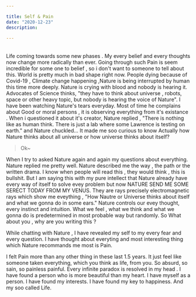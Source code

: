 ```yaml
---

title: Self & Pain 
date: "2020-12-23"
description: 

---
```


######

Life coming towards some new phases . My every belief and every thoughts now change more radically than ever.
Going through such Pain is seem incredible for some one to belief , so i don't want to someone to tell about this.
World is pretty much in bad shape right now.
People dying because of Covid-19 , Climate change happening ,Nature is being interrupted by human this time more deeply. 
Nature is crying with blood and nobody is hearing it. Advocates of Science thinks, "they have to think about universe , robots, space or other heavy topic, but nobody is hearing the voice of Nature".
I have been watching Nature's tears everyday. Most of time he complains about Good or moral persons , it is observing everything from it's existance .
When i questioned it about it's creator, Nature replied , "There is nothing like as human think. There is just a lab where some Lawrence is testing on earth." and Nature chuckled...
It made me soo curious to know  Actually how Nature thinks about all universe or how universe thinks about itself?

> Ok~

When I try to asked Nature again and again my questions about everything.
Nature replied me pretty well.
Nature described me the way , the path or the written drama.
I know when people will read this , they would think , this is bullshit. But I am saying this with my pure intellect that Nature already have every way of itself to solve evey problem but now NATURE SEND ME SOME SERECT TODAY FROM MY VENUS. They are rays precisely electromagnetic rays which show me eveything , "How Nautre or Universe thinks about itself and what we gonna do in some ears."
Nature controls our evey thought, every instinct and intuition.
What we feel , what we think  and what we gonna do is predetermined in most probable way but randomly.
So What about you , why are you writing this ?

While chatting with Nature , I have revealed my self to my every fear and every question. I have thought about everyting and most interesting thing which Nature recommands me most is Pain.

I felt Pain more than any other thing in these last 1.5 years. It just feel like someone taken everything, which you think as life, from you. So absurd, so sain, so painless painful. Every infinite paradox is resolved in my head .
I have found a person who is more beautiful than my heart. I have myself as a person. I have found my interests. I have found my key to happiness.
And my soo called Life.



